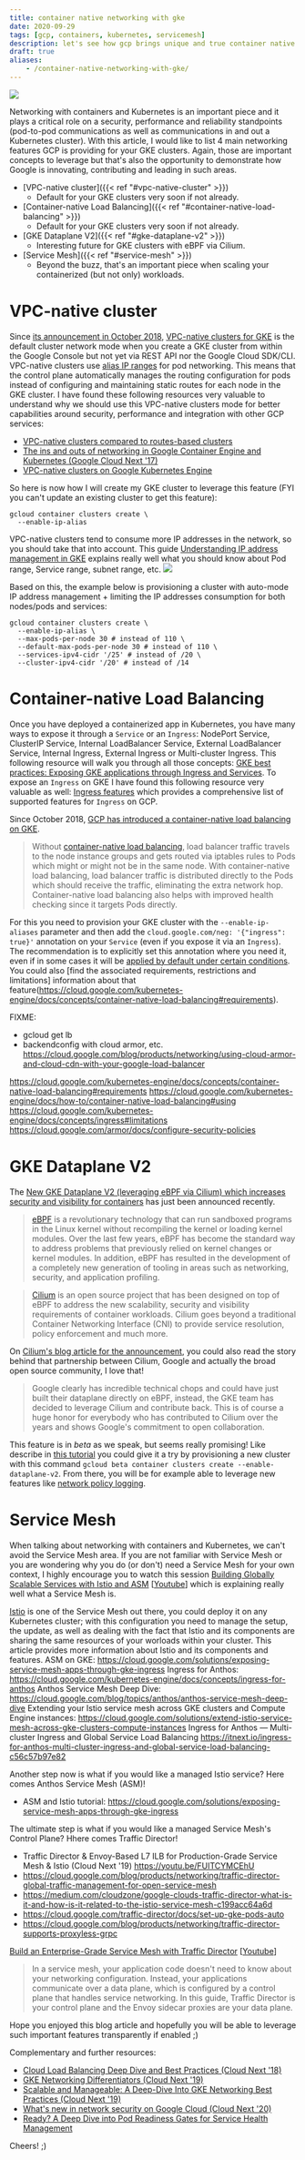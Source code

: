 ```yaml
---
title: container native networking with gke
date: 2020-09-29
tags: [gcp, containers, kubernetes, servicemesh]
description: let's see how gcp brings unique and true container native networking with gke
draft: true
aliases:
    - /container-native-networking-with-gke/
---
```

[![](https://storage.googleapis.com/gweb-cloudblog-publish/images/Google_Containers_Uy53clo.max-2200x2200.jpg)](https://storage.googleapis.com/gweb-cloudblog-publish/images/Google_Containers_Uy53clo.max-2200x2200.jpg)

Networking with containers and Kubernetes is an important piece and it plays a critical role on a security, performance and reliability standpoints (pod-to-pod communications as well as communications in and out a Kubernetes cluster). With this article, I would like to list 4 main networking features GCP is providing for your GKE clusters. Again, those are important concepts to leverage but that's also the opportunity to demonstrate how Google is innovating, contributing and leading in such areas.
- [VPC-native cluster]({{< ref "#vpc-native-cluster" >}})
  - Default for your GKE clusters very soon if not already.
- [Container-native Load Balancing]({{< ref "#container-native-load-balancing" >}})
  - Default for your GKE clusters very soon if not already.
- [GKE Dataplane V2]({{< ref "#gke-dataplane-v2" >}})
  - Interesting future for GKE clusters with eBPF via Cilium.
- [Service Mesh]({{< ref "#service-mesh" >}})
  - Beyond the buzz, that's an important piece when scaling your containerized (but not only) workloads.

# VPC-native cluster

Since [its announcement in October 2018](https://cloud.google.com/blog/products/gcp/introducing-vpc-native-clusters-for-google-kubernetes-engine), [VPC-native clusters for GKE](https://cloud.google.com/kubernetes-engine/docs/how-to/alias-ips) is the default cluster network mode when you create a GKE cluster from within the Google Console but not yet via REST API nor the Google Cloud SDK/CLI. VPC-native clusters use [alias IP ranges](https://cloud.google.com/kubernetes-engine/docs/how-to/alias-ips) for pod networking. This means that the control plane automatically manages the routing configuration for pods instead of configuring and maintaining static routes for each node in the GKE cluster. I have found these following resources very valuable to understand why we should use this VPC-native clusters mode for better capabilities around security, performance and integration with other GCP services:
- [VPC-native clusters compared to routes-based clusters](https://cloud.google.com/solutions/prep-kubernetes-engine-for-prod#vpc-native_clusters_compared_to_routes-based_clusters)
- [The ins and outs of networking in Google Container Engine and Kubernetes (Google Cloud Next '17)](https://www.youtube.com/watch?v=y2bhV81MfKQ)
- [VPC-native clusters on Google Kubernetes Engine](https://medium.com/google-cloud/vpc-native-clusters-on-google-kubernetes-engine-b7c022c07510)

So here is now how I will create my GKE cluster to leverage this feature (FYI you can't update an existing cluster to get this feature):
```
gcloud container clusters create \
  --enable-ip-alias
```

VPC-native clusters tend to consume more IP addresses in the network, so you should take that into account. This guide [Understanding IP address management in GKE](https://cloud.google.com/blog/products/containers-kubernetes/ip-address-management-in-gke) explains really well what you should know about Pod range, Service range, subnet range, etc.
[![](https://storage.googleapis.com/gweb-cloudblog-publish/images/IP_address_management_in_GKE.max-800x800.jpg)](https://storage.googleapis.com/gweb-cloudblog-publish/images/IP_address_management_in_GKE.max-800x800.jpg)

Based on this, the example below is provisioning a cluster with auto-mode IP address management + limiting the IP addresses consumption for both nodes/pods and services:
```
gcloud container clusters create \
  --enable-ip-alias \
  --max-pods-per-node 30 # instead of 110 \
  --default-max-pods-per-node 30 # instead of 110 \
  --services-ipv4-cidr '/25' # instead of /20 \
  --cluster-ipv4-cidr '/20' # instead of /14
```

# Container-native Load Balancing

Once you have deployed a containerized app in Kubernetes, you have many ways to expose it through a `Service` or an `Ingress`: NodePort Service, ClusterIP Service, Internal LoadBalancer Service, External LoadBalancer Service, Internal Ingress, External Ingress or Multi-cluster Ingress. This following resource will walk you through all those concepts: [GKE best practices: Exposing GKE applications through Ingress and Services](https://cloud.google.com/blog/products/containers-kubernetes/exposing-services-on-gke). To expose an `Ingress` on GKE I have found this following resource very valuable as well: [Ingress features](https://cloud.google.com/kubernetes-engine/docs/how-to/ingress-features) which provides a comprehensive list of supported features for `Ingress` on GCP.

Since October 2018, [GCP has introduced a container-native load balancing on GKE](https://cloud.google.com/blog/products/containers-kubernetes/introducing-container-native-load-balancing-on-google-kubernetes-engine).

> Without [container-native load balancing](https://cloud.google.com/kubernetes-engine/docs/concepts/container-native-load-balancing), load balancer traffic travels to the node instance groups and gets routed via iptables rules to Pods which might or might not be in the same node. With container-native load balancing, load balancer traffic is distributed directly to the Pods which should receive the traffic, eliminating the extra network hop. Container-native load balancing also helps with improved health checking since it targets Pods directly.

For this you need to provision your GKE cluster with the `--enable-ip-aliases` parameter and then add the `cloud.google.com/neg: '{"ingress": true}'` annotation on your `Service` (even if you expose it via an `Ingress`). The recommendation is to explicitly set this annotation where you need it, even if in some cases it will be [applied by default under certain conditions](https://cloud.google.com/kubernetes-engine/docs/concepts/ingress#container-native_load_balancing). You could also [find the associated requirements, restrictions and limitations] information about that feature(https://cloud.google.com/kubernetes-engine/docs/concepts/container-native-load-balancing#requirements).

FIXME:
- gcloud get lb
- backendconfig with cloud armor, etc.
https://cloud.google.com/blog/products/networking/using-cloud-armor-and-cloud-cdn-with-your-google-load-balancer

https://cloud.google.com/kubernetes-engine/docs/concepts/container-native-load-balancing#requirements
https://cloud.google.com/kubernetes-engine/docs/how-to/container-native-load-balancing#using
https://cloud.google.com/kubernetes-engine/docs/concepts/ingress#limitations
https://cloud.google.com/armor/docs/configure-security-policies

# GKE Dataplane V2

The [New GKE Dataplane V2 (leveraging eBPF via Cilium) which increases security and visibility for containers](https://cloud.google.com/blog/products/containers-kubernetes/bringing-ebpf-and-cilium-to-google-kubernetes-engine) has just been announced recently.

> [eBPF](https://ebpf.io) is a revolutionary technology that can run sandboxed programs in the Linux kernel without recompiling the kernel or loading kernel modules. Over the last few years, eBPF has become the standard way to address problems that previously relied on kernel changes or kernel modules. In addition, eBPF has resulted in the development of a completely new generation of tooling in areas such as networking, security, and application profiling.

> [Cilium](https://cilium.io) is an open source project that has been designed on top of eBPF to address the new scalability, security and visibility requirements of container workloads. Cilium goes beyond a traditional Container Networking Interface (CNI) to provide service resolution, policy enforcement and much more.

On [Cilium's blog article for the announcement](https://cilium.io/blog/2020/08/19/google-chooses-cilium-for-gke-networking), you could also read the story behind that partnership between Cilium, Google and actually the broad open source community, I love that!
> Google clearly has incredible technical chops and could have just built their dataplane directly on eBPF, instead, the GKE team has decided to leverage Cilium and contribute back. This is of course a huge honor for everybody who has contributed to Cilium over the years and shows Google's commitment to open collaboration.

This feature is in _beta_ as we speak, but seems really promising! Like describe in [this tutorial](https://cloud.google.com/kubernetes-engine/docs/how-to/network-policy-logging) you could give it a try by provisioning a new cluster with this command `gcloud beta container clusters create --enable-dataplane-v2`. From there, you will be for example able to leverage new features like [network policy logging](https://cloud.google.com/kubernetes-engine/docs/how-to/network-policy-logging).

# Service Mesh

When talking about networking with containers and Kubernetes, we can't avoid the Service Mesh area. If you are not familiar with Service Mesh or you are wondering why you do (or don't) need a Service Mesh for your own context, I highly encourage you to watch this session [Building Globally Scalable Services with Istio and ASM](https://cloud.withgoogle.com/next/sf/sessions?session=APP210#application-modernization) [[Youtube](https://youtu.be/clu7t0LVhcw)] which is explaining really well what a Service Mesh is.

[Istio](https://istio.io) is one of the Service Mesh out there, you could deploy it on any Kubernetes cluster; with this configuration you need to manage the setup, the update, as well as dealing with the fact that Istio and its components are sharing the same resources of your worloads within your cluster. This article [](https://cloud.google.com/blog/products/networking/welcome-to-the-service-mesh-era-introducing-a-new-istio-blog-post-series) provides more information about Istio and its components and features.
ASM on GKE: https://cloud.google.com/solutions/exposing-service-mesh-apps-through-gke-ingress
Ingress for Anthos: https://cloud.google.com/kubernetes-engine/docs/concepts/ingress-for-anthos
Anthos Service Mesh Deep Dive: https://cloud.google.com/blog/topics/anthos/anthos-service-mesh-deep-dive
Extending your Istio service mesh across GKE clusters and Compute Engine instances: https://cloud.google.com/solutions/extend-istio-service-mesh-across-gke-clusters-compute-instances
Ingress for Anthos — Multi-cluster Ingress and Global Service Load Balancing https://itnext.io/ingress-for-anthos-multi-cluster-ingress-and-global-service-load-balancing-c56c57b97e82

Another step now is what if you would like a managed Istio service? Here comes Anthos Service Mesh (ASM)!
- ASM and Istio tutorial: https://cloud.google.com/solutions/exposing-service-mesh-apps-through-gke-ingress

The ultimate step is what if you would like a managed Service Mesh's Control Plane? Hhere comes Traffic Director!
- Traffic Director & Envoy-Based L7 ILB for Production-Grade Service Mesh & Istio (Cloud Next '19)
https://youtu.be/FUITCYMCEhU
- https://cloud.google.com/blog/products/networking/traffic-director-global-traffic-management-for-open-service-mesh
- https://medium.com/cloudzone/google-clouds-traffic-director-what-is-it-and-how-is-it-related-to-the-istio-service-mesh-c199acc64a6d
- https://cloud.google.com/traffic-director/docs/set-up-gke-pods-auto
- https://cloud.google.com/blog/products/networking/traffic-director-supports-proxyless-grpc

[Build an Enterprise-Grade Service Mesh with Traffic Director](https://cloud.withgoogle.com/next/sf/sessions?session=NET206#infrastructure) [[Youtube](https://youtu.be/QyxQfW-Izs8)]

> In a service mesh, your application code doesn't need to know about your networking configuration. Instead, your applications communicate over a data plane, which is configured by a control plane that handles service networking. In this guide, Traffic Director is your control plane and the Envoy sidecar proxies are your data plane.

Hope you enjoyed this blog article and hopefully you will be able to leverage such important features transparently if enabled ;)

Complementary and further resources:
- [Cloud Load Balancing Deep Dive and Best Practices (Cloud Next '18)](https://www.youtube.com/watch?v=J5HJ1y6PeyE)
- [GKE Networking Differentiators (Cloud Next '19)](https://www.youtube.com/watch?v=RjcjaXi-vVY&autoplay=1)
- [Scalable and Manageable: A Deep-Dive Into GKE Networking Best Practices (Cloud Next '19)](https://www.youtube.com/watch?v=fI-5LkBDap8)
- [What's new in network security on Google Cloud (Cloud Next '20)](https://www.youtube.com/watch?v=WFwGgo7ULXE)
- [Ready? A Deep Dive into Pod Readiness Gates for Service Health Management](https://www.youtube.com/watch?v=Vw9GmSeomFg)

Cheers! ;)